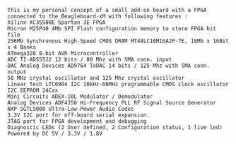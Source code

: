     This is my personal concept of a small add-on board with a FPGA connected to the Beagleboard-xM with following features :
    Xilinx XC3S500E Spartan 3E FPGA
    Micron M25P40 4Mb SPI Flash configuration memory to store FPGA bit file
    256Mb Synchronous High-Speed CMOS DRAM MT48LC16M16A2P-7E, 16Mb x 16Bit x 4 Banks
    ATmega328 8-bit AVR Microcontroller
    ADC TI-ADS5522 12 bits / 80 Mhz with SMA conn. input
    DAC Analog Devices AD9764 TxDAC 14 bits / 125 Mhz with SMA conn. output
    50 MHz crystal oscillator and 125 Mhz crystal oscillator
    Linear Tech LTC6904 I2C 10kHz-68MHz programmable CMOS clock oscillator
    I2C EEPROM 24Cxx
    Mini Circuits ADEX-10L Modulator / Demodulator 
    Analog Devices ADF4350 Hi-Frequency PLL RF Signal Source Generator 
    NXP SGTL5000 Ultra-Low-Power Audio Codec
    3.3V I2C port for off-board serial expansion.
    JTAG port for FPGA development and debugging
    Diagnostic LEDs (2 User defined, 2 Configuration status, 1 live led)
    Powered by DC 5V / 3.3V / 1.8V
